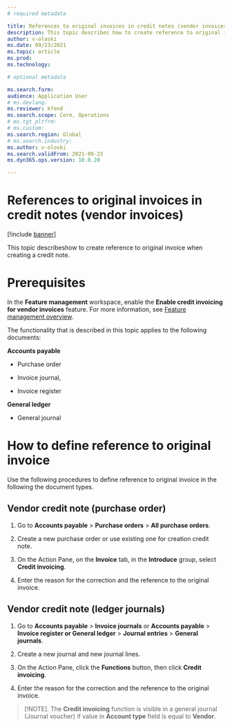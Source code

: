 ```yaml
---
# required metadata

title: References to original invoices in credit notes (vendor invoices)
description: This topic describes how to create reference to original invoice when creating a credit note.
author: v-oloski
ms.date: 09/23/2021
ms.topic: article
ms.prod: 
ms.technology: 

# optional metadata

ms.search.form: 
audience: Application User
# ms.devlang: 
ms.reviewer: kfend
ms.search.scope: Core, Operations
# ms.tgt_pltfrm: 
# ms.custom: 
ms.search.region: Global
# ms.search.industry: 
ms.author: v-oloski
ms.search.validFrom: 2021-09-23
ms.dyn365.ops.version: 10.0.20

---
```


# References to original invoices in credit notes (vendor invoices)

[!include [banner](../includes/banner.md)]

This topic describeshow to create reference to original invoice when
creating a credit note.

# Prerequisites
 
In the **Feature management** workspace, enable the **Enable credit invoicing
for vendor invoices** feature. For more information, see [Feature management
overview](https://docs.microsoft.com/en-us/dynamics365/fin-ops-core/fin-ops/get-started/feature-management/feature-management-overview).

The functionality that is described in this topic applies to the following
documents:

**Accounts payable**

-   Purchase order

-   Invoice journal,

-   Invoice register

**General ledger**

-   General journal

# How to define reference to original invoice

Use the following procedures to define reference to original invoice in the following 
the document types.

## Vendor credit note (purchase order)

1. Go to **Accounts payable** \> **Purchase orders** \> **All purchase orders**.

2. Create a new purchase order or use existing one for creation credit note.

3. On the Action Pane, on the **Invoice** tab, in the **Introduce**
group, select **Credit invoicing**.

4. Enter the reason for the correction and the reference to the original
invoice.

## Vendor credit note (ledger journals)

1. Go to **Accounts payable** \> **Invoice journals** or **Accounts payable** \> **Invoice
register or General ledger** \> **Journal entries** \> **General journals**.

2. Create a new journal and new journal lines.

3. On the Action Pane, click the **Functions** button, then click **Credit
invoicing**.

4. Enter the reason for the correction and the reference to the original
invoice.

> [!NOTE]. The **Credit invoicing** function is visible in a general journal (Journal voucher) if value in **Account type** field is equal to **Vendor**.

 

